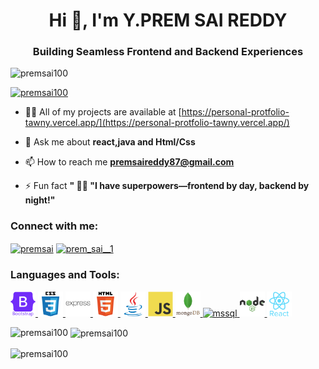 <h1 align="center">Hi 👋, I'm Y.PREM SAI REDDY</h1>
<h3 align="center">Building Seamless Frontend and Backend Experiences</h3>

<p align="left"> <img src="https://komarev.com/ghpvc/?username=premsai100&label=Profile%20views&color=0e75b6&style=flat" alt="premsai100" /> </p>

<p align="left"> <a href="https://github.com/ryo-ma/github-profile-trophy"><img src="https://github-profile-trophy.vercel.app/?username=premsai100" alt="premsai100" /></a> </p>

- 👨‍💻 All of my projects are available at [https://personal-protfolio-tawny.vercel.app/](https://personal-protfolio-tawny.vercel.app/)

- 💬 Ask me about **react,java and Html/Css**

- 📫 How to reach me **premsaireddy87@gmail.com**

- ⚡ Fun fact **" 🦸‍♂️ "I have superpowers—frontend by day, backend by night!"**

<h3 align="left">Connect with me:</h3>
<p align="left">
<a href="https://www.linkedin.com/in/contact-prem/" target="blank"><img align="center" src="https://raw.githubusercontent.com/rahuldkjain/github-profile-readme-generator/master/src/images/icons/Social/linked-in-alt.svg" alt="premsai" height="30" width="40" /></a>
<a href="https://instagram.com/prem_sai__1" target="blank"><img align="center" src="https://raw.githubusercontent.com/rahuldkjain/github-profile-readme-generator/master/src/images/icons/Social/instagram.svg" alt="prem_sai__1" height="30" width="40" /></a>
</p>

<h3 align="left">Languages and Tools:</h3>
<p align="left"> <a href="https://getbootstrap.com" target="_blank" rel="noreferrer"> <img src="https://raw.githubusercontent.com/devicons/devicon/master/icons/bootstrap/bootstrap-plain-wordmark.svg" alt="bootstrap" width="40" height="40"/> </a> <a href="https://www.w3schools.com/css/" target="_blank" rel="noreferrer"> <img src="https://raw.githubusercontent.com/devicons/devicon/master/icons/css3/css3-original-wordmark.svg" alt="css3" width="40" height="40"/> </a> <a href="https://expressjs.com" target="_blank" rel="noreferrer"> <img src="https://raw.githubusercontent.com/devicons/devicon/master/icons/express/express-original-wordmark.svg" alt="express" width="40" height="40"/> </a> <a href="https://www.w3.org/html/" target="_blank" rel="noreferrer"> <img src="https://raw.githubusercontent.com/devicons/devicon/master/icons/html5/html5-original-wordmark.svg" alt="html5" width="40" height="40"/> </a> <a href="https://www.java.com" target="_blank" rel="noreferrer"> <img src="https://raw.githubusercontent.com/devicons/devicon/master/icons/java/java-original.svg" alt="java" width="40" height="40"/> </a> <a href="https://developer.mozilla.org/en-US/docs/Web/JavaScript" target="_blank" rel="noreferrer"> <img src="https://raw.githubusercontent.com/devicons/devicon/master/icons/javascript/javascript-original.svg" alt="javascript" width="40" height="40"/> </a> <a href="https://www.mongodb.com/" target="_blank" rel="noreferrer"> <img src="https://raw.githubusercontent.com/devicons/devicon/master/icons/mongodb/mongodb-original-wordmark.svg" alt="mongodb" width="40" height="40"/> </a> <a href="https://www.microsoft.com/en-us/sql-server" target="_blank" rel="noreferrer"> <img src="https://www.svgrepo.com/show/303229/microsoft-sql-server-logo.svg" alt="mssql" width="40" height="40"/> </a> <a href="https://nodejs.org" target="_blank" rel="noreferrer"> <img src="https://raw.githubusercontent.com/devicons/devicon/master/icons/nodejs/nodejs-original-wordmark.svg" alt="nodejs" width="40" height="40"/> </a> <a href="https://reactjs.org/" target="_blank" rel="noreferrer"> <img src="https://raw.githubusercontent.com/devicons/devicon/master/icons/react/react-original-wordmark.svg" alt="react" width="40" height="40"/> </a> </p>

<p><img align="left" src="https://github-readme-stats.vercel.app/api/top-langs?username=premsai100&show_icons=true&locale=en&layout=compact" alt="premsai100" /></p>

<p>&nbsp;<img align="center" src="https://github-readme-stats.vercel.app/api?username=premsai100&show_icons=true&locale=en" alt="premsai100" /></p>

<p><img align="center" src="https://github-readme-streak-stats.herokuapp.com/?user=premsai100&" alt="premsai100" /></p>

